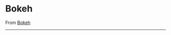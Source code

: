 # Bokeh

From <a href="https://docs.bokeh.org/en/latest/docs/user_guide/quickstart.html" target="_blank">Bokeh</a>

---

```python

```

